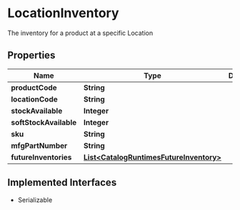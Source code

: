 

# LocationInventory

The inventory for a product at a specific Location

## Properties

| Name | Type | Description | Notes |
|------------ | ------------- | ------------- | -------------|
|**productCode** | **String** |  |  [optional] |
|**locationCode** | **String** |  |  [optional] |
|**stockAvailable** | **Integer** |  |  [optional] |
|**softStockAvailable** | **Integer** |  |  [optional] |
|**sku** | **String** |  |  [optional] |
|**mfgPartNumber** | **String** |  |  [optional] |
|**futureInventories** | [**List&lt;CatalogRuntimesFutureInventory&gt;**](CatalogRuntimesFutureInventory.md) |  |  [optional] |


## Implemented Interfaces

* Serializable



